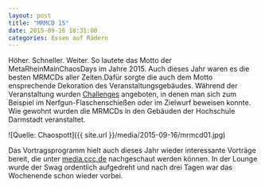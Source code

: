 ```yaml
---
layout: post
title: "MRMCD 15"
date: 2015-09-16 18:31:00
categories: Essen auf Rädern
---
```

Höher. Schneller. Weiter. So lautete das Motto der MetaRheinMainChaosDays im Jahre 2015. Auch dieses Jahr waren es die besten MRMCDs aller Zeiten.Dafür sorgte die auch dem Motto ensprechende Dekoration des Veranstaltungsgebäudes. Während der Veranstaltung wurden [Challenges](https://mrmcd.net/challenges/) angeboten, in denen man sich zum Beispiel im Nerfgun-Flaschenschießen oder im Zielwurf beweisen konnte. Wie gewohnt wurden die MRMCDs in den Gebäuden der Hochschule Darmstadt veranstaltet.

![Quelle: Chaospott]({{ site.url }}/media/2015-09-16/mrmcd01.jpg)

 Das Vortragsprogramm hielt auch dieses Jahr wieder interessante Vorträge bereit, die unter [media.ccc.de](http://media.ccc.de/browse/conferences/mrmcd/mrmcd15/index.html) nachgeschaut werden können. In der Lounge wurde der Swag ordentlich aufgedreht und nach drei Tagen war das Wochenende schon wieder vorbei. 